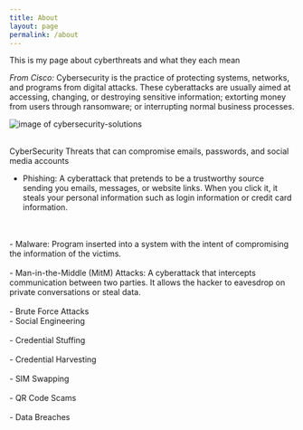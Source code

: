 ```yaml
---
title: About
layout: page
permalink: /about
---
```

This is my page about cyberthreats and what they each mean

*From Cisco:* Cybersecurity is the practice of protecting systems, networks, and programs from digital attacks. 
These cyberattacks are usually aimed at accessing, changing, or destroying sensitive information; 
extorting money from users through ransomware; or interrupting normal business processes.

![image of cybersecurity-solutions](https://www.bitlyft.com/hubfs/Cybersecurity-solutions.jpeg)

<br>
 CyberSecurity Threats that can compromise emails, passwords, and social media accounts


- Phishing:
    A cyberattack that pretends to be a trustworthy source sending you emails, messages, or website links. 
    When you click it, it steals your personal information such as login information or credit card information.
<br>
<br>
- Malware:
    Program inserted into a system with the intent of compromising the information of the victims.
<br>
<br>
- Man-in-the-Middle (MitM) Attacks:
    A cyberattack that intercepts communication between two parties. It allows the hacker to eavesdrop
    on private conversations or steal data.
<br>
<br>
- Brute Force Attacks
<br>
- Social Engineering
<br>
<br>
- Credential Stuffing
<br>
<br>
- Credential Harvesting
<br>
<br>
- SIM Swapping
<br>
<br>
- QR Code Scams
<br>
<br>
- Data Breaches

